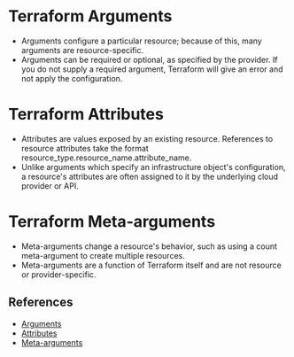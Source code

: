 # Terraform Arguments
- Arguments configure a particular resource; because of this, many arguments are resource-specific.
- Arguments can be required or optional, as specified by the provider. If you do not supply a required argument, Terraform will give an error and not apply the configuration.

# Terraform Attributes
- Attributes are values exposed by an existing resource. References to resource attributes take the format resource_type.resource_name.attribute_name.
- Unlike arguments which specify an infrastructure object's configuration, a resource's attributes are often assigned to it by the underlying cloud provider or API.

# Terraform Meta-arguments
- Meta-arguments change a resource's behavior, such as using a count meta-argument to create multiple resources.
- Meta-arguments are a function of Terraform itself and are not resource or provider-specific.

## References
- [Arguments](https://www.terraform.io/docs/language/syntax/configuration.html#arguments)
- [Attributes](https://learn.hashicorp.com/tutorials/terraform/resource?in=terraform/configuration-language#review-the-random_pet-resource)
- [Meta-arguments](https://www.terraform.io/docs/language/resources/syntax.html#meta-arguments)
